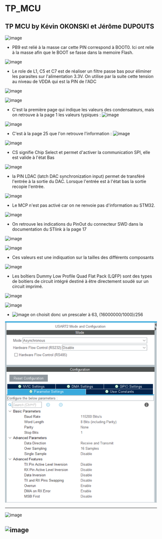 # TP_MCU

## TP MCU by Kévin OKONSKI et Jérôme DUPOUTS

![image](https://user-images.githubusercontent.com/125466579/225709386-0c18407f-e58a-407d-8489-4a63a83acfa7.png)

- PB9 est relié à la masse car cette PIN correspond à BOOT0. Ici ont relie à la masse afin que le BOOT se fasse dans la memoire Flash.

![image](https://user-images.githubusercontent.com/125466579/225711961-0cbdb225-7b04-4b91-9631-63dbd51acf8d.png)

- Le role de L1, C5 et C7 est de réaliser un filtre passe bas pour éliminer les parasites sur l'alimentation 3.3V. On utilise par la suite cette tension au niveau de VDDA qui est la PIN de l'ADC


![image](https://user-images.githubusercontent.com/125466579/225713425-0951e7d1-b6d4-456e-a947-a6c6d941fa72.png)

![image](https://user-images.githubusercontent.com/125466579/225713473-0ec5d65a-7e45-4c93-aac5-911e6161603f.png)

- C'est la première page qui indique les valeurs des condensateurs, mais on retrouve à la page 1 les valeurs typiques : 
![image](https://user-images.githubusercontent.com/125466579/225715611-f8c5215c-45ae-4b72-a6ff-5de95e371cf7.png)

![image](https://user-images.githubusercontent.com/125466579/225714090-1bfb86b0-bb4a-4f74-ba3d-a8e80c10d1ac.png)

- C'est à la page 25 que l'on retrouve l'information : 
![image](https://user-images.githubusercontent.com/125466579/225717110-af3f8de6-dfc3-4576-91e5-3cbd194df82e.png)

![image](https://user-images.githubusercontent.com/125466579/225717252-28166763-a798-43f9-9027-8cf742e6578e.png)

- CS signifie Chip Select et permet d'activer la communication SPI, elle est valide à l'état Bas

![image](https://user-images.githubusercontent.com/125466579/225717500-8fb6d702-99c5-4148-8234-7d9b548ab12a.png)

- la PIN LDAC (latch DAC synchronization input) permet de transféré l'entrée à la sortie du DAC. Lorsque l'entrée est à l'état bas la sortie recopie l'entrée.

![image](https://user-images.githubusercontent.com/125466579/225720304-a2f5f671-9ed8-40fa-9543-ea6e929d8f62.png)

- Le MCP n'est pas activé car on ne renvoie pas d'information au STM32.

![image](https://user-images.githubusercontent.com/125466579/225720472-11973f7c-7a84-4133-87f1-77f3d25f7a26.png)

- On retrouve les indications du PinOut du connecteur SWD dans la documentation du STlink à la page 17


![image](https://user-images.githubusercontent.com/125466579/225721339-077c2be4-0d61-4cb2-bc82-beea29c3f105.png)

![image](https://user-images.githubusercontent.com/125466579/225721460-db52873f-cfe0-4c71-a413-b398a063d183.png)

- Ces valeurs est une indiquation sur la tailles des différents composants

![image](https://user-images.githubusercontent.com/125466579/225721772-a54bc03f-8ba9-4d54-8615-67c21d833a5c.png)

- Les boîtiers Dummy Low Profile Quad Flat Pack (LQFP) sont des types de boitiers de circuit intégré destiné à être directement soudé sur un circuit imprimé.

![image](https://user-images.githubusercontent.com/125466579/225722685-a013c936-662a-42e9-b523-bc260fdb7004.png)

![image](https://user-images.githubusercontent.com/125466579/225722762-c4ebb275-a35c-49fa-9091-58092ddcd285.png)

- ![image](https://user-images.githubusercontent.com/125466579/225723387-a52b5978-263f-4a1c-adb6-baf03fdb3d80.png)
on choisit donc un prescaler à 63, (16000000/1000)/256













![Screenshot](screenshot.png)


------------------------------------------------------------------------------
![image](https://user-images.githubusercontent.com/125466579/223980670-0ea654f9-17f8-446e-b1f9-97c7840d6524.png)

![image](https://user-images.githubusercontent.com/125466579/223980507-3857d2ae-9456-44b5-9b9a-b656f4222e2e.png)
------------------------------------------------------------------------------

